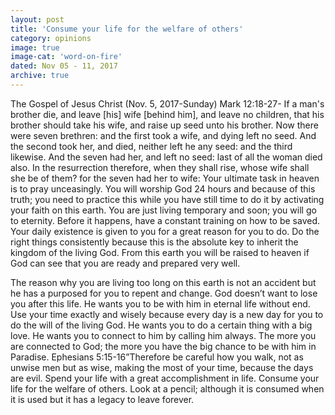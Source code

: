 ```yaml
---
layout: post
title: 'Consume your life for the welfare of others'
category: opinions
image: true
image-cat: 'word-on-fire'
dated: Nov 05 - 11, 2017
archive: true
---
```


The Gospel of Jesus Christ (Nov. 5, 2017-Sunday) Mark 12:18-27- If a man's brother die, and leave [his] wife [behind him], and leave no children, that his brother should take his wife, and raise up seed unto his brother. Now there were seven brethren: and the first took a wife, and dying left no seed. And the second took her, and died, neither left he any seed: and the third likewise. And the seven had her, and left no seed: last of all the woman died also. In the resurrection therefore, when they shall rise, whose wife shall she be of them? for the seven had her to wife:
Your ultimate task in heaven is to pray unceasingly. You will worship God 24 hours and because of this truth; you need to practice this while you have still time to do it by activating your faith on this earth. You are just living temporary and soon; you will go to eternity. Before it happens, have a constant training on how to be saved. Your daily existence is given to you for a great reason for you to do. Do the right things consistently because this is the absolute key to inherit the kingdom of the living God.  From this earth you will be raised to heaven if God can see that you are ready and prepared very well.
 
The reason why you are living too long on this earth is not an accident but he has a purposed for you to repent and change. God doesn’t want to lose you after this life. He wants you to be with him in eternal life without end. Use your time exactly and wisely because every day is a new day for you to do the will of the living God. He wants you to do a certain thing with a big love. He wants you to connect to him by calling him always. The more you are connected to God; the more you have the big chance to be with him in Paradise. Ephesians 5:15-16”Therefore be careful how you walk, not as unwise men but as wise, making the most of your time, because the days are evil. Spend your life with a great accomplishment in life. Consume your life for the welfare of others. Look at a pencil; although it is consumed when it is used but it has a legacy to leave forever.